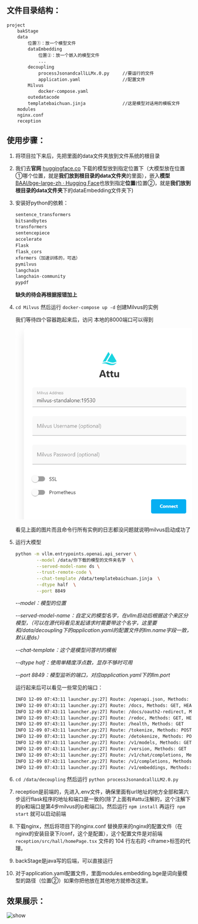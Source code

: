 

## 文件目录结构：

```
project
	bakStage
	data
		位置①：放一个模型文件
		dataEmbedding
			位置②：放一个嵌入的模型文件
			...
		decoupling
			processJsonandcallLLMx.0.py 	//要运行的文件
			application.yaml  				//配置文件
		Milvus
			docker-compose.yaml
		outedatacode
		templatebaichuan.jinja 				//这是模型对话用的模板文件
	modules
	nginx.conf
	reception
```





## 使用步骤：

1. 将项目拉下来后，先把里面的data文件夹放到文件系统的根目录 

2. 我们去**官网** [huggingface.co](https://huggingface.co/baichuan-inc/Baichuan2-7B-Chat/tree/main) 下载的模型放到指定位置下（大模型放在位置①哪个位置，就是**我们放到根目录的data文件夹**的里面），嵌入**模型**[BAAI/bge-large-zh · Hugging Face](https://huggingface.co/BAAI/bge-large-zh)也放到指定**位置**(位置②，就是**我们放到根目录的data文件夹**下的dataEmbedding文件夹下)

3. 安装好python的依赖：

   ```python
   sentence_transformers
   bitsandbytes        
   transformers  
   sentencepiece  
   accelerate                 
   Flask               
   flask_cors    
   xformers（加速训练的，可选）   
   pymilvus   
   langchain   
   langchain-community   
   pypdf  
   ```

    **缺失的待会再根据报错加上**

4. `cd Milvus` 然后运行 `docker-compose up -d` 创建Milvus的实例

   我们等待四个容器跑起来后，访问 本地的8000端口可以得到

   ![向量数据启动效果](.\assets\attu.png)

   看见上面的图片而且命令行所有实例的日志都没问题就说明milvus启动成功了

5. 运行大模型

   ```bash
   python -m vllm.entrypoints.openai.api_server \
           --model /data/你下载的模型的文件夹名字  \
           --served-model-name ds \
           --trust-remote-code \
           --chat-template /data/templatebaichuan.jinja  \
           --dtype half  \
           --port 8849
   ```

   *--model：模型的位置*

   *--served-model-name：自定义的模型名字，在vllm启动后根据这个来区分模型，（可以在源代码看见发起请求时需要带这个名字，这里要和/data/decoupling下的application.yaml的配置文件的llm.name字段一致，默认是ds）*

   *--chat-template：这个是模型问答时的模板*

   *--dtype half：使用单精度浮点数，显存不够时可用*

   *--port 8849：模型监听的端口，对应application.yaml下的llm.port*

   运行起来后可以看见一些常见的端口：

   ```bash
   INFO 12-09 07:43:11 launcher.py:27] Route: /openapi.json, Methods: GET, HEAD
   INFO 12-09 07:43:11 launcher.py:27] Route: /docs, Methods: GET, HEAD
   INFO 12-09 07:43:11 launcher.py:27] Route: /docs/oauth2-redirect, Methods: GET, HEAD
   INFO 12-09 07:43:11 launcher.py:27] Route: /redoc, Methods: GET, HEAD
   INFO 12-09 07:43:11 launcher.py:27] Route: /health, Methods: GET
   INFO 12-09 07:43:11 launcher.py:27] Route: /tokenize, Methods: POST
   INFO 12-09 07:43:11 launcher.py:27] Route: /detokenize, Methods: POST
   INFO 12-09 07:43:11 launcher.py:27] Route: /v1/models, Methods: GET
   INFO 12-09 07:43:11 launcher.py:27] Route: /version, Methods: GET
   INFO 12-09 07:43:11 launcher.py:27] Route: /v1/chat/completions, Methods: POST
   INFO 12-09 07:43:11 launcher.py:27] Route: /v1/completions, Methods: POST
   INFO 12-09 07:43:11 launcher.py:27] Route: /v1/embeddings, Methods: POST
   ```

6. `cd /data/decoupling` 然后运行 `python processJsonandcallLLM2.0.py `

7. reception是前端的，先进入.env文件，确保里面有url地址的地方全部和第六步运行flask程序的地址和端口是一致的(除了上面有#attu注解的，这个注解下的ip和端口是第4步milvus的ip和端口)。然后运行 `npm install` 再运行` npm start` 就可以启动前端

8. 下载nginx，然后将项目下的nginx.conf 替换原来的nginx的配置文件（在nginx的安装目录下/conf，这个是配置），这个配置文件是对前端`reception/src/hall/homePage.tsx` 文件的 104 行左右的  \<iframe>标签的代理。

9. backStage是java写的后端，可以直接运行

10. 对于application.yaml配置文件，里面modules.embedding.bge是词向量模型的路径（位置②）如果你把他放在其他地方就修改这里。



## 效果展示：



![show](.\assets\show2.gif)

